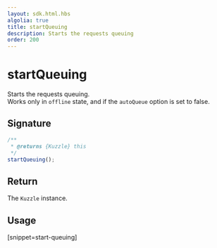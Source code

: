 ```yaml
---
layout: sdk.html.hbs
algolia: true
title: startQueuing
description: Starts the requests queuing
order: 200
---
```


# startQueuing

Starts the requests queuing.  
Works only in `offline` state, and if the `autoQueue` option is set to false.

## Signature

```javascript
/**
 * @returns {Kuzzle} this
 */
startQueuing();
```

## Return

The `Kuzzle` instance.

## Usage

[snippet=start-queuing]
